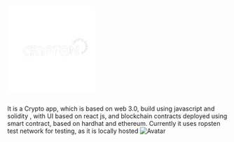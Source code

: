 # <img src="images/CRYPTON2.png" width="200" height="200" alt="Avatar">
It is a Crypto app, which is based on web 3.0, build using javascript and solidity , with UI based on react js, and blockchain contracts deployed using smart contract, based on hardhat and ethereum. Currently it uses ropsten test network for testing, as it is locally hosted
<img src="images/eth.png" width="200" height="200" alt="Avatar">
